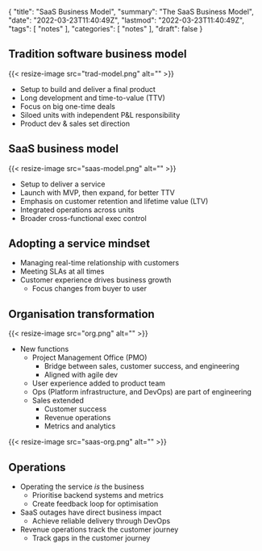 {
  "title": "SaaS Business Model",
  "summary": "The SaaS Business Model",
  "date": "2022-03-23T11:40:49Z",
  "lastmod": "2022-03-23T11:40:49Z",
  "tags": [
    "notes"
  ],
  "categories": [
    "notes"
  ],
  "draft": false
}

## Tradition software business model

{{< resize-image src="trad-model.png" alt="" >}}

* Setup to build and deliver a final product
* Long development and time-to-value (TTV)
* Focus on big one-time deals
* Siloed units with independent P&L responsibility
* Product dev & sales set direction

## SaaS business model

{{< resize-image src="saas-model.png" alt="" >}}

* Setup to deliver a service
* Launch with MVP, then expand, for better TTV
* Emphasis on customer retention and lifetime value (LTV)
* Integrated operations across units
* Broader cross-functional exec control

## Adopting a service mindset

* Managing real-time relationship with customers
* Meeting SLAs at all times
* Customer experience drives business growth
  * Focus changes from buyer to user

## Organisation transformation

{{< resize-image src="org.png" alt="" >}}

* New functions
  * Project Management Office (PMO)
    * Bridge between sales, customer success, and engineering
    * Aligned with agile dev
  * User experience added to product team
  * Ops (Platform infrastructure, and DevOps) are part of engineering
  * Sales extended
    * Customer success
    * Revenue operations
    * Metrics and analytics

{{< resize-image src="saas-org.png" alt="" >}}

## Operations

* Operating the service *is* the business
  * Prioritise backend systems and metrics
  * Create feedback loop for optimisation
* SaaS outages have direct business impact
  * Achieve reliable delivery through DevOps
* Revenue operations track the customer journey
  * Track gaps in the customer journey

